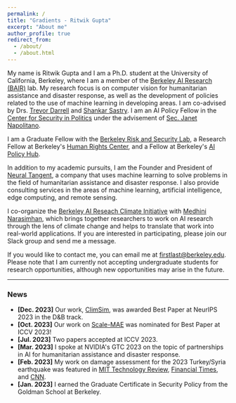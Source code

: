 ```yaml
---
permalink: /
title: "Gradients - Ritwik Gupta"
excerpt: "About me"
author_profile: true
redirect_from:
  - /about/
  - /about.html
---
```


My name is Ritwik Gupta and I am a Ph.D. student at the University of California, Berkeley, where I am a member of the [Berkeley AI Research (BAIR)](https://bair.berkeley.edu/) lab. My research focus is on computer vision for humanitarian assistance and disaster response, as well as the development of policies related to the use of machine learning in developing areas. I am co-advised by Drs. [Trevor Darrell](https://people.eecs.berkeley.edu/~trevor/) and [Shankar Sastry](https://www2.eecs.berkeley.edu/Faculty/Homepages/sastry.html). I am an AI Policy Fellow in the [Center for Security in Politics](https://csp.berkeley.edu/) under the advisement of [Sec. Janet Napolitano](https://en.wikipedia.org/wiki/Janet_Napolitano).

I am a Graduate Fellow with the [Berkeley Risk and Security Lab](https://brsl.berkeley.edu/), a Research Fellow at Berkeley's [Human Rights Center](https://humanrights.berkeley.edu/home), and a Fellow at Berkeley's [AI Policy Hub](https://cltc.berkeley.edu/program/ai-policy-hub/).

In addition to my academic pursuits, I am the Founder and President of [Neural Tangent](https://neuraltangent.com/), a company that uses machine learning to solve problems in the field of humanitarian assistance and disaster response. I also provide consulting services in the areas of machine learning, artificial intelligence, edge computing, and remote sensing.

I co-organize the [Berkeley AI Reseach Climate Initiative](https://ai-climate.berkeley.edu/) with [Medhini Narasimhan](https://medhini.github.io/), which brings together researchers to work on AI research through the lens of climate change and helps to translate that work into real-world applications. If you are interested in participating, please join our Slack group and send me a message.

If you would like to contact me, you can email me at firstlast@berkeley.edu. Please note that I am currently not accepting undergraduate students for research opportunities, although new opportunities may arise in the future.

---

### News

- **[Dec. 2023]** Our work, [ClimSim](https://leap-stc.github.io/ClimSim/), was awarded Best Paper at NeurIPS 2023 in the D&B track.
- **[Oct. 2023]** Our work on [Scale-MAE](https://ai-climate.berkeley.edu/scale-mae-website/) was nominated for Best Paper at ICCV 2023!
- **[Jul. 2023]** Two papers accepted at ICCV 2023.
- **[Mar. 2023]** I spoke at NVIDIA's GTC 2023 on the topic of partnerships in AI for humanitarian assistance and disaster response.
- **[Feb. 2023]** My work on damage assessment for the 2023 Turkey/Syria earthquake was featured in [MIT Technology Review](https://www.technologyreview.com/2023/02/20/1068824/ai-actually-helpful-disaster-response-turkey-syria-earthquake/), [Financial Times](https://ig.ft.com/turkey-earthquake-apartment-collapse/), and [CNN](https://twitter.com/jchatterleyCNN/status/1630949841537839112).
- **[Jan. 2023]** I earned the Graduate Certificate in Security Policy from the Goldman School at Berkeley.
